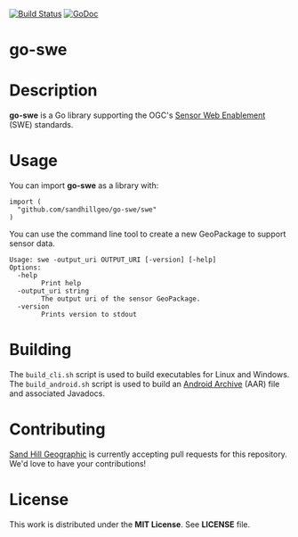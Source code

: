 [![Build Status](https://travis-ci.org/sandhillgeo/go-swe.svg)](https://travis-ci.org/sandhillgeo/go-swe) [![GoDoc](https://godoc.org/github.com/sandhillgeo/go-swe?status.svg)](https://godoc.org/github.com/sandhillgeo/go-swe)

# go-swe

# Description

**go-swe** is a Go library supporting the OGC's [Sensor Web Enablement](http://www.opengeospatial.org/ogc/markets-technologies/swe) (SWE) standards.

# Usage

You can import **go-swe** as a library with:

```
import (
  "github.com/sandhillgeo/go-swe/swe"
)
```

You can use the command line tool to create a new GeoPackage to support sensor data.

```
Usage: swe -output_uri OUTPUT_URI [-version] [-help]
Options:
  -help
    	Print help
  -output_uri string
    	The output uri of the sensor GeoPackage.
  -version
    	Prints version to stdout
```

# Building

The `build_cli.sh` script is used to build executables for Linux and Windows.  The `build_android.sh` script is used to build an [Android Archive](https://developer.android.com/studio/projects/android-library) (AAR) file and associated Javadocs.

# Contributing

[Sand Hill Geographic](http://sandhillgeo.com/) is currently accepting pull requests for this repository.  We'd love to have your contributions!

# License

This work is distributed under the **MIT License**.  See **LICENSE** file.
